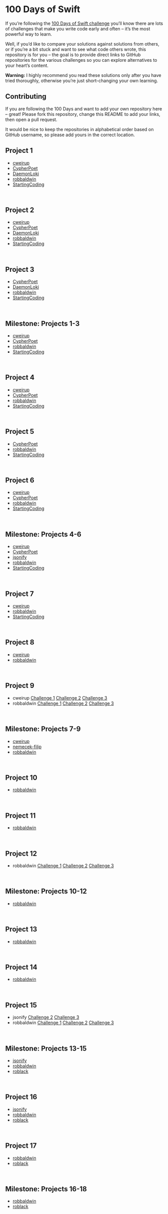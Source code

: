 # 100 Days of Swift

If you’re following the [100 Days of Swift challenge](https://www.hackingwithswift.com/100) you’ll know there are lots of challenges that make you write code early and often – it’s the most powerful way to learn.

Well, if you’d like to compare your solutions against solutions from others, or if you’re a bit stuck and want to see what code others wrote, this repository is for you – the goal is to provide direct links to GitHub repositories for the various challenges so you can explore alternatives to your heart’s content.

**Warning:** I highly recommend you read these solutions only after you have tried thoroughly, otherwise you’re just short-changing your own learning.


## Contributing

If you are following the 100 Days and want to add your own repository here – great! Please fork this repository, change this README to add your links, then open a pull request.

It would be nice to keep the repositories in alphabetical order based on GitHub username, so please add yours in the correct location.



## Project 1

* [cweirup](https://github.com/cweirup/100-days-of-swift/tree/master/Project1-Challenges)
* [CypherPoet](https://github.com/CypherPoet/100-days-of-swift/tree/master/day-018)
* [DaemonLoki](https://github.com/DaemonLoki/100DaysOfSwift/tree/master/Storm%20Viewer)
* [robbaldwin](https://github.com/robbaldwin/100DaysOfSwift/tree/master/P01%20StormViewer)
* [StartingCoding](https://github.com/StartingCoding/100DaysOfSwift/tree/master/Project%201)

<p>&nbsp;</p>

## Project 2

* [cweirup](https://github.com/cweirup/100-days-of-swift/tree/master/Project2-Challenges)
* [CypherPoet](https://github.com/CypherPoet/100-days-of-swift/tree/master/day-021)
* [DaemonLoki](https://github.com/DaemonLoki/100DaysOfSwift/tree/master/Guess%20the%20Flag)
* [robbaldwin](https://github.com/robbaldwin/100DaysOfSwift/tree/master/P02%20GuessTheFlag)
* [StartingCoding](https://github.com/StartingCoding/100DaysOfSwift/tree/master/Project%202)

<p>&nbsp;</p>

## Project 3

* [CypherPoet](https://github.com/CypherPoet/100-days-of-swift/tree/master/day-022)
* [DaemonLoki](https://github.com/DaemonLoki/100DaysOfSwift/tree/master/Storm%20Viewer%20Social)
* [robbaldwin](https://github.com/robbaldwin/100DaysOfSwift/tree/master/P03%20StormViewer%2BActivityVC)
* [StartingCoding](https://github.com/StartingCoding/100DaysOfSwift/tree/master/Project%203)

<p>&nbsp;</p>

## Milestone: Projects 1-3

* [cweirup](https://github.com/cweirup/100-days-of-swift/tree/master/Consolidated2)
* [CypherPoet](https://github.com/CypherPoet/100-days-of-swift/tree/master/day-023)
* [robbaldwin](https://github.com/robbaldwin/100DaysOfSwift/tree/master/C01%20World%20Flags)
* [StartingCoding](https://github.com/StartingCoding/100DaysOfSwift/tree/master/Milestone%20Project%201-3)

<p>&nbsp;</p>

## Project 4

* [cweirup](https://github.com/cweirup/100-days-of-swift/tree/master/Project4-Challenges)
* [CypherPoet](https://github.com/CypherPoet/100-days-of-swift/tree/master/day-026)
* [robbaldwin](https://github.com/robbaldwin/100DaysOfSwift/tree/master/P04%20EasyBrowser)
* [StartingCoding](https://github.com/StartingCoding/100DaysOfSwift/tree/master/Project%204)

<p>&nbsp;</p>

## Project 5

* [CypherPoet](https://github.com/CypherPoet/100-days-of-swift/tree/master/day-029)
* [robbaldwin](https://github.com/robbaldwin/100DaysOfSwift/tree/master/P05%20WordScramble)
* [StartingCoding](https://github.com/StartingCoding/100DaysOfSwift/tree/master/Project5)

<p>&nbsp;</p>

## Project 6

* [cweirup](https://github.com/cweirup/100-days-of-swift/tree/master/Project6b-Challenges)
* [CypherPoet](https://github.com/CypherPoet/100-days-of-swift/tree/master/day-031)
* [robbaldwin](https://github.com/robbaldwin/100DaysOfSwift/tree/master/P06B%20AutoLayout)
* [StartingCoding](https://github.com/StartingCoding/100DaysOfSwift/tree/master/Project6b)

<p>&nbsp;</p>

## Milestone: Projects 4-6

* [cweirup](https://github.com/cweirup/100-days-of-swift/tree/master/Consolidation3)
* [CypherPoet](https://github.com/CypherPoet/100-days-of-swift/tree/master/day-032)
* [jsonify](https://github.com/jsonify/HackingWithSwift/tree/master/C02%20ShoppingList%20v2)
* [robbaldwin](https://github.com/robbaldwin/100DaysOfSwift/tree/master/C02%20ShoppingList)
* [StartingCoding](https://github.com/StartingCoding/100DaysOfSwift/tree/master/Milestone%20Project%204-6)

<p>&nbsp;</p>

## Project 7

* [cweirup](https://github.com/cweirup/100-days-of-swift/tree/master/Project7-Challenges)
* [robbaldwin](https://github.com/robbaldwin/100DaysOfSwift/tree/master/P07%20WhiteHousePetitions)
* [StartingCoding](https://github.com/StartingCoding/100DaysOfSwift/tree/master/Project7)

<p>&nbsp;</p>

## Project 8

* [cweirup](https://github.com/cweirup/100-days-of-swift/tree/master/Project8-Challenges)
* [robbaldwin](https://github.com/robbaldwin/100DaysOfSwift/tree/master/P08%20SwiftyWords)

<p>&nbsp;</p>

## Project 9

* cweirup [Challenge 1](https://github.com/cweirup/100-days-of-swift/tree/master/Project1-Day40%20Challenge) [Challenge 2](https://github.com/cweirup/100-days-of-swift/tree/master/Project8-Day40%20Challenge) [Challenge 3](https://github.com/cweirup/100-days-of-swift/tree/master/Project9-Challenges)
* robbaldwin [Challenge
    1](https://github.com/robbaldwin/100DaysOfSwift/tree/master/P09A%20StormViewer%20%2B%20GCD) [Challenge
    2](https://github.com/robbaldwin/100DaysOfSwift/tree/master/P09B%20SwiftyWords%20%2B%20GCD) [Challenge
    3](https://github.com/robbaldwin/100DaysOfSwift/tree/master/P09C%20WhiteHousePetitions%20%2B%20GCD)

<p>&nbsp;</p>

## Milestone: Projects 7-9

* [cweirup](https://github.com/cweirup/100-days-of-swift/tree/master/Consolidation4)
* [nemecek-filip](https://github.com/nemecek-filip/hangman.challenge)
* [robbaldwin](https://github.com/robbaldwin/100DaysOfSwift/tree/master/C03%20Hangman)

<p>&nbsp;</p>

## Project 10

* [robbaldwin](https://github.com/robbaldwin/100DaysOfSwift/tree/master/P10%20NamesToFaces)

<p>&nbsp;</p>

## Project 11

* [robbaldwin](https://github.com/robbaldwin/100DaysOfSwift/tree/master/P11%20Pachinko)

<p>&nbsp;</p>

## Project 12

* robbaldwin [Challenge 1](https://github.com/robbaldwin/100DaysOfSwift/tree/master/P12C%20StormViewer%20%2B%20Saving%20View%20Count) [Challenge 2](https://github.com/robbaldwin/100DaysOfSwift/tree/master/P12D%20GuessTheFlag%20%2B%20High%20Score) [Challenge 3](https://github.com/robbaldwin/100DaysOfSwift/tree/master/P12E%20WordScramble%20%2B%20UserDefaults)

<p>&nbsp;</p>

## Milestone: Projects 10-12

* [robbaldwin](https://github.com/robbaldwin/100DaysOfSwift/tree/master/C04%20CameraCaptions)

<p>&nbsp;</p>

## Project 13

* [robbaldwin](https://github.com/robbaldwin/100DaysOfSwift/tree/master/P13A%20Instafilter%20-%20Challenge)

<p>&nbsp;</p>

## Project 14

* [robbaldwin](https://github.com/robbaldwin/100DaysOfSwift/tree/master/P14%20Whack-A-Penguin)

<p>&nbsp;</p>

## Project 15

* jsonify [Challenge 2](https://github.com/jsonify/HackingWithSwift/tree/master/P13%20InstaFilter%20%2B%20Xtras) [Challenge 3](https://github.com/jsonify/HackingWithSwift/tree/master/P15C%20GuessTheFlag%20%2B%20Animation)
* robbaldwin [Challenge 1](https://github.com/robbaldwin/100DaysOfSwift/tree/master/P15A%20SwiftyWords%20%2B%20Animation) [Challenge 2](https://github.com/robbaldwin/100DaysOfSwift/tree/master/P15B%20Instafilter%20%2B%20Animation) [Challenge 3](https://github.com/robbaldwin/100DaysOfSwift/tree/master/P15C%20GuessTheFlag%20%2B%20Animation)

<p>&nbsp;</p>

## Milestone: Projects 13-15

* [jsonify](https://github.com/jsonify/HackingWithSwift/tree/master/C05B%20CountryFacts%20%2B%20SearchBar)
* [robbaldwin](https://github.com/robbaldwin/100DaysOfSwift/tree/master/C05%20CountryFacts)
* [roblack](https://github.com/roblack/100DaysOfSwift_challenges/tree/master/Day50_challenge)

<p>&nbsp;</p>

## Project 16

* [jsonify](https://github.com/jsonify/HackingWithSwift/tree/master/C05C%20CountryFacts%20%2B%20SearchBar%20%2B%20TableView)
* [robbaldwin](https://github.com/robbaldwin/100DaysOfSwift/tree/master/P16%20CapitalCities)
* [roblack](https://github.com/roblack/100DaysOfSwift_challenges/tree/master/Project16) 

<p>&nbsp;</p>

## Project 17

* [robbaldwin](https://github.com/robbaldwin/100DaysOfSwift/tree/master/P17%20SpaceRace)
* [roblack](https://github.com/roblack/100DaysOfSwift_challenges/tree/master/Project17) 

<p>&nbsp;</p>

## Milestone: Projects 16-18

* [robbaldwin](https://github.com/robbaldwin/100DaysOfSwift/tree/master/C06%20ShootingGallery)
* [roblack](https://github.com/roblack/100DaysOfSwift_challenges/tree/master/Day66_challenge)

<p>&nbsp;</p>
